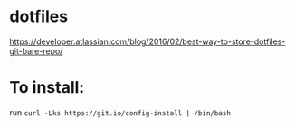 # dotfiles
https://developer.atlassian.com/blog/2016/02/best-way-to-store-dotfiles-git-bare-repo/

# To install:
run `curl -Lks https://git.io/config-install | /bin/bash`

